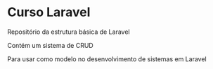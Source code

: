 # Curso Laravel
 Repositório da estrutura básica de Laravel

 Contém um sistema de CRUD

Para usar como modelo no desenvolvimento de sistemas em Laravel

